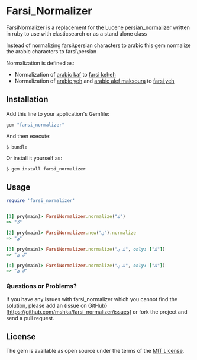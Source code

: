 # Farsi_Normalizer

FarsiNormalizer is a replacement for the Lucene [persian_normalizer](http://lucene.apache.org/core/4_9_0/analyzers-common/org/apache/lucene/analysis/fa/PersianNormalizer.html) written in ruby to use with elasticsearch or as a stand alone class

Instead of normalizing farsi\persian characters to arabic this gem normalize the arabic characters to farsi\persian

Normalization is defined as:
 - Normalization of [arabic kaf](https://unicode-table.com/en/0643/) to [farsi keheh](https://unicode-table.com/en/06A9/)
 - Normalization of [arabic yeh](https://unicode-table.com/en/064A/) and [arabic alef maksoura](https://unicode-table.com/en/0649/) to [farsi yeh](https://unicode-table.com/en/06CC/)

## Installation

Add this line to your application's Gemfile:

```ruby
gem "farsi_normalizer"
```

And then execute:

    $ bundle

Or install it yourself as:

    $ gem install farsi_normalizer

## Usage

```ruby
require 'farsi_normalizer'


[1] pry(main)> FarsiNormalizer.normalize("ك")
=> "ک"

[2] pry(main)> FarsiNormalizer.new("ي").normalize
=> "ی"

[3] pry(main)> FarsiNormalizer.normalize("ك ي", only: ["ك"])
=> "ک ي"

[4] pry(main)> FarsiNormalizer.normalize("ك ي", only: ["ك"])
=> "ك ی"
```

### Questions or Problems?

If you have any issues with farsi_normalizer which you cannot find the solution, please add an {issue on GitHub}[https://github.com/mshka/farsi_normalizer/issues] or fork the project and send a pull request.

## License

The gem is available as open source under the terms of the [MIT License](http://opensource.org/licenses/MIT).
